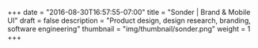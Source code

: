 +++
date = "2016-08-30T16:57:55-07:00"
title = "Sonder | Brand & Mobile UI"
draft = false
description = "Product design, design research, branding, software engineering"
thumbnail = "img/thumbnail/sonder.png"
weight = 1
+++
